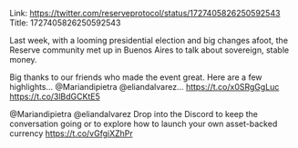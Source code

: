 Link:  https://twitter.com/reserveprotocol/status/1727405826250592543
Title: 1727405826250592543

Last week, with a looming presidential election and big changes afoot, the Reserve community met up in Buenos Aires to talk about sovereign, stable money. 

Big thanks to our friends who made the event great. Here are a few highlights... @Mariandipietra @eliandalvarez… https://t.co/x0SRgGgLuc https://t.co/3lBdGCKtE5

@Mariandipietra @eliandalvarez Drop into the Discord to keep the conversation going or to explore how to launch your own asset-backed currency https://t.co/vGfgiXZhPr